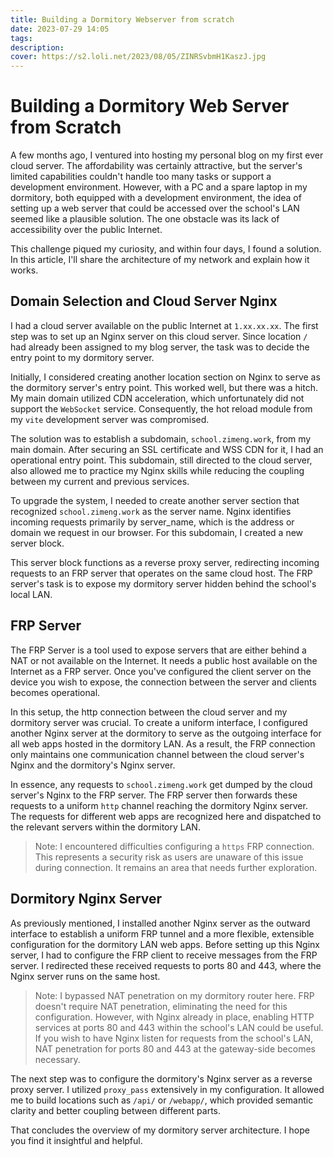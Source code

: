 ```yaml
---
title: Building a Dormitory Webserver from scratch
date: 2023-07-29 14:05
tags: 
description:
cover: https://s2.loli.net/2023/08/05/ZINRSvbmH1KaszJ.jpg
---
```



# Building a Dormitory Web Server from Scratch

A few months ago, I ventured into hosting my personal blog on my first ever cloud server. The affordability was certainly attractive, but the server's limited capabilities couldn't handle too many tasks or support a development environment. However, with a PC and a spare laptop in my dormitory, both equipped with a development environment, the idea of setting up a web server that could be accessed over the school's LAN seemed like a plausible solution. The one obstacle was its lack of accessibility over the public Internet.

This challenge piqued my curiosity, and within four days, I found a solution. In this article, I'll share the architecture of my network and explain how it works.

## Domain Selection and Cloud Server Nginx

I had a cloud server available on the public Internet at `1.xx.xx.xx`. The first step was to set up an Nginx server on this cloud server. Since location `/` had already been assigned to my blog server, the task was to decide the entry point to my dormitory server.

Initially, I considered creating another location section on Nginx to serve as the dormitory server's entry point. This worked well, but there was a hitch. My main domain utilized CDN acceleration, which unfortunately did not support the `WebSocket` service. Consequently, the hot reload module from my `vite` development server was compromised.

The solution was to establish a subdomain, `school.zimeng.work`, from my main domain. After securing an SSL certificate and WSS CDN for it, I had an operational entry point. This subdomain, still directed to the cloud server, also allowed me to practice my Nginx skills while reducing the coupling between my current and previous services.

To upgrade the system, I needed to create another server section that recognized `school.zimeng.work` as the server name. Nginx identifies incoming requests primarily by server_name, which is the address or domain we request in our browser. For this subdomain, I created a new server block.

This server block functions as a reverse proxy server, redirecting incoming requests to an FRP server that operates on the same cloud host. The FRP server's task is to expose my dormitory server hidden behind the school's local LAN.

## FRP Server

The FRP Server is a tool used to expose servers that are either behind a NAT or not available on the Internet. It needs a public host available on the Internet as a FRP server. Once you've configured the client server on the device you wish to expose, the connection between the server and clients becomes operational.

In this setup, the http connection between the cloud server and my dormitory server was crucial. To create a uniform interface, I configured another Nginx server at the dormitory to serve as the outgoing interface for all web apps hosted in the dormitory LAN. As a result, the FRP connection only maintains one communication channel between the cloud server's Nginx and the dormitory's Nginx server.

In essence, any requests to `school.zimeng.work` get dumped by the cloud server's Nginx to the FRP server. The FRP server then forwards these requests to a uniform `http` channel reaching the dormitory Nginx server. The requests for different web apps are recognized here and dispatched to the relevant servers within the dormitory LAN. 

> Note: I encountered difficulties configuring a `https` FRP connection. This represents a security risk as users are unaware of this issue during connection. It remains an area that needs further exploration.

## Dormitory Nginx Server

As previously mentioned, I installed another Nginx server as the outward interface to establish a uniform FRP tunnel and a more flexible, extensible configuration for the dormitory LAN web apps. Before setting up this Nginx server, I had to configure the FRP client to receive messages from the FRP server. I redirected these received requests to ports 80 and 443, where the Nginx server runs on the same host.

> Note: I bypassed NAT penetration on my dormitory router here. FRP doesn't require NAT penetration, eliminating the need for this configuration. However, with Nginx already in place, enabling HTTP services at ports 80 and 443 within the school's LAN could be useful. If you wish to have Nginx listen for requests from the school's LAN, NAT penetration for ports 80 and 443 at the gateway-side becomes necessary.

The next step was to configure the dormitory's Nginx server as a reverse proxy server. I utilized `proxy_pass` extensively in my configuration. It allowed me to build locations such as `/api/` or `/webapp/`, which provided semantic clarity and better coupling between different parts.

That concludes the overview of my dormitory server architecture. I hope you find it insightful and helpful.